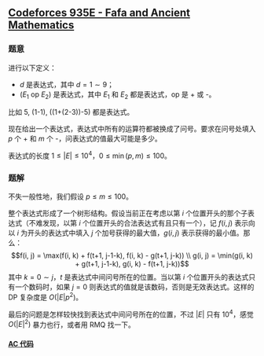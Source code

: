 ## [Codeforces 935E - Fafa and Ancient Mathematics](http://codeforces.com/problemset/problem/935/E)

### 题意

进行以下定义：
* $d$ 是表达式，其中 $d = 1 \sim 9$；
* $(E_1 \text{ op } E_2)$ 是表达式，其中 $E_1$ 和 $E_2$ 都是表达式，op 是 + 或 -。

比如 5, (1-1), ((1+(2-3))-5) 都是表达式。

现在给出一个表达式，表达式中所有的运算符都被换成了问号。要求在问号处填入 $p$ 个 + 和 $m$ 个 -，问表达式的值最大可能是多少。

表达式的长度 $1 \le |E| \le 10^4$，$0 \le \min(p, m) \le 100$。

### 题解

不失一般性地，我们假设 $p \le m \le 100$。

整个表达式形成了一个树形结构。假设当前正在考虑以第 $i$ 个位置开头的那个子表达式（不难发现，以第 $i$ 个位置开头的合法表达式有且只有一个），记 $f(i, j)$ 表示向以 $i$ 为开头的表达式中填入 $j$ 个加号获得的最大值，$g(i, j)$ 表示获得的最小值。那么：$$f(i, j) = \max(f(i, k) + f(t+1, j-1-k), f(i, k) - g(t+1, j-k)) \\ g(i, j) = \min(g(i, k) + g(t+1, j-1-k), g(i, k) - f(t+1, j-k))$$ 其中 $k = 0 \sim j$，$t$ 是表达式中间问号所在的位置。当以第 $i$ 个位置开头的表达式只有一个数码时，如果 $j = 0$ 则表达式的值就是该数码，否则是无效表达式。这样的 DP 复杂度是 $O(|E|p^2)$。

最后的问题是怎样较快找到表达式中间问号所在的位置，不过 $|E|$ 只有 $10^4$，感觉 $O(|E|^2)$ 暴力也行，或者用 RMQ 找一下。

#### [AC 代码](https://github.com/TsReaper/Competitive-Programming/blob/master/codeforces/935E/sol.cpp)
